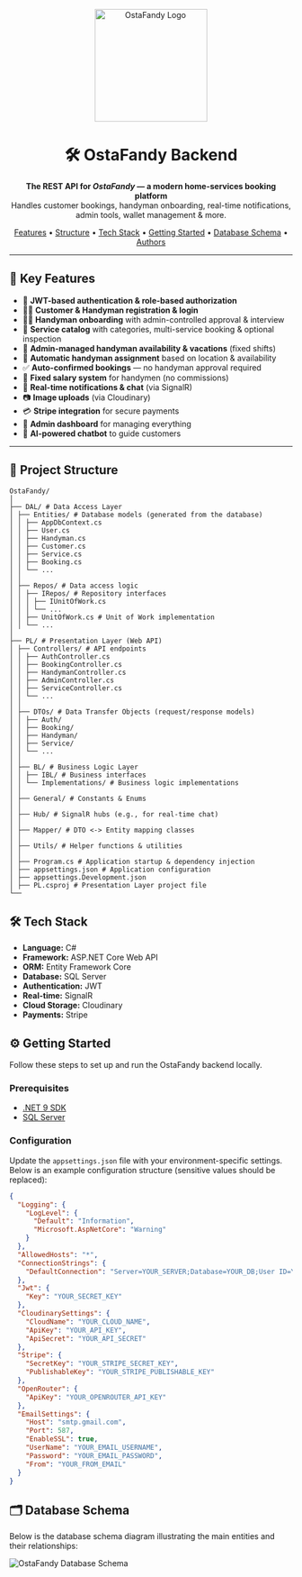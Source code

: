 <p align="center">
  <img src="https://res.cloudinary.com/dy35wrc6z/image/upload/v1752076118/logo_nkqsnx.png" alt="OstaFandy Logo" width="200"/>
</p>

<h1 align="center">🛠️ OstaFandy Backend</h1>

<p align="center">
  <b>The REST API for <i>OstaFandy</i> — a modern home-services booking platform</b><br/>
  Handles customer bookings, handyman onboarding, real-time notifications, admin tools, wallet management & more.
</p>

<p align="center">
  <a href="#-key-features">Features</a> •
  <a href="#-project-structure">Structure</a> •
  <a href="#-tech-stack">Tech Stack</a> •
  <a href="#-getting-started">Getting Started</a> •
  <a href="#️-database-schema">Database Schema</a> •
  <a href="#-authors">Authors</a>
</p>

---

## 🚀 Key Features

- 🔐 **JWT-based authentication & role-based authorization**
- 👨‍🔧 **Customer & Handyman registration & login**
- 👨‍💼 **Handyman onboarding** with admin-controlled approval & interview
- 📝 **Service catalog** with categories, multi-service booking & optional inspection
- 📆 **Admin-managed handyman availability & vacations** (fixed shifts)
- 🤖 **Automatic handyman assignment** based on location & availability
- ✅ **Auto-confirmed bookings** — no handyman approval required
- 🪪 **Fixed salary system** for handymen (no commissions)
- 🔔 **Real-time notifications & chat** (via SignalR)
- 📷 **Image uploads** (via Cloudinary)
- 💳 **Stripe integration** for secure payments
- 🧹 **Admin dashboard** for managing everything
- 🤖 **AI-powered chatbot** to guide customers

---

## 📂 Project Structure
```
OstaFandy/
│
├── DAL/ # Data Access Layer
│ ├── Entities/ # Database models (generated from the database)
│ │ ├── AppDbContext.cs
│ │ ├── User.cs
│ │ ├── Handyman.cs
│ │ ├── Customer.cs
│ │ ├── Service.cs
│ │ ├── Booking.cs
│ │ └── ...
│ │
│ ├── Repos/ # Data access logic
│ │ ├── IRepos/ # Repository interfaces
│ │ │ ├── IUnitOfWork.cs
│ │ │ └── ...
│ │ ├── UnitOfWork.cs # Unit of Work implementation
│ │ └── ...
│
├── PL/ # Presentation Layer (Web API)
│ ├── Controllers/ # API endpoints
│ │ ├── AuthController.cs
│ │ ├── BookingController.cs
│ │ ├── HandymanController.cs
│ │ ├── AdminController.cs
│ │ ├── ServiceController.cs
│ │ └── ...
│ │
│ ├── DTOs/ # Data Transfer Objects (request/response models)
│ │ ├── Auth/
│ │ ├── Booking/
│ │ ├── Handyman/
│ │ ├── Service/
│ │ └── ...
│ │
│ ├── BL/ # Business Logic Layer
│ │ ├── IBL/ # Business interfaces
│ │ └── Implementations/ # Business logic implementations
│ │
│ ├── General/ # Constants & Enums
│ │
│ ├── Hub/ # SignalR hubs (e.g., for real-time chat)
│ │
│ ├── Mapper/ # DTO <-> Entity mapping classes
│ │
│ ├── Utils/ # Helper functions & utilities
│ │
│ ├── Program.cs # Application startup & dependency injection
│ ├── appsettings.json # Application configuration
│ ├── appsettings.Development.json
│ ├── PL.csproj # Presentation Layer project file
└── 
```

## 🛠️ Tech Stack

- **Language:** C#
- **Framework:** ASP.NET Core Web API
- **ORM:** Entity Framework Core
- **Database:** SQL Server
- **Authentication:** JWT
- **Real-time:** SignalR
- **Cloud Storage:** Cloudinary
- **Payments:** Stripe

## ⚙️ Getting Started

Follow these steps to set up and run the OstaFandy backend locally.

### Prerequisites

- [.NET 9 SDK](https://dotnet.microsoft.com/en-us/download/dotnet/9.0)  
- [SQL Server](https://www.microsoft.com/en-us/sql-server/sql-server-downloads)  

 ### Configuration

Update the `appsettings.json` file with your environment-specific settings.  
Below is an example configuration structure (sensitive values should be replaced):

```json
{
  "Logging": {
    "LogLevel": {
      "Default": "Information",
      "Microsoft.AspNetCore": "Warning"
    }
  },
  "AllowedHosts": "*",
  "ConnectionStrings": {
    "DefaultConnection": "Server=YOUR_SERVER;Database=YOUR_DB;User ID=YOUR_USER;Password=YOUR_PASSWORD;Encrypt=False;MultipleActiveResultSets=True;TrustServerCertificate=True;"
  },
  "Jwt": {
    "Key": "YOUR_SECRET_KEY"
  },
  "CloudinarySettings": {
    "CloudName": "YOUR_CLOUD_NAME",
    "ApiKey": "YOUR_API_KEY",
    "ApiSecret": "YOUR_API_SECRET"
  },
  "Stripe": {
    "SecretKey": "YOUR_STRIPE_SECRET_KEY",
    "PublishableKey": "YOUR_STRIPE_PUBLISHABLE_KEY"
  },
  "OpenRouter": {
    "ApiKey": "YOUR_OPENROUTER_API_KEY"
  },
  "EmailSettings": {
    "Host": "smtp.gmail.com",
    "Port": 587,
    "EnableSSL": true,
    "UserName": "YOUR_EMAIL_USERNAME",
    "Password": "YOUR_EMAIL_PASSWORD",
    "From": "YOUR_FROM_EMAIL"
  }
}
```
## 🗂️ Database Schema

Below is the database schema diagram illustrating the main entities and their relationships:

![OstaFandy Database Schema](https://res.cloudinary.com/dy35wrc6z/image/upload/v1752076110/ERD_xkpruu.png)
